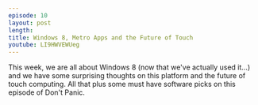 ```yaml
---
episode: 10
layout: post
length: 
title: Windows 8, Metro Apps and the Future of Touch
youtube: LI9HWVEWUeg
---
```


This week, we are all about Windows 8 (now that we've actually used it...) and we have some surprising thoughts on this platform and the future of touch computing. All that plus some must have software picks on this episode of Don't Panic.
